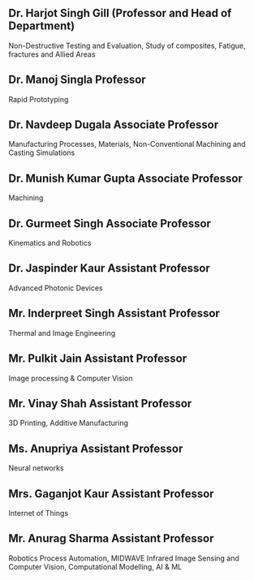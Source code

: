 ## Dr. Harjot Singh Gill	(Professor and Head of Department)	

Non-Destructive Testing and Evaluation, Study of composites, Fatigue, fractures and Allied Areas

## Dr. Manoj Singla	Professor	

Rapid Prototyping

## Dr. Navdeep Dugala	Associate Professor	

Manufacturing Processes, Materials, Non-Conventional Machining and Casting 
Simulations

## Dr. Munish Kumar Gupta	Associate Professor	

Machining

## Dr. Gurmeet Singh	Associate Professor	

Kinematics and Robotics

## Dr. Jaspinder Kaur	Assistant Professor	

Advanced Photonic Devices

## Mr. Inderpreet Singh	Assistant Professor	

Thermal and Image Engineering

## Mr. Pulkit Jain	Assistant Professor	

Image processing & Computer Vision

## Mr. Vinay Shah	Assistant Professor	

3D Printing, Additive Manufacturing 

## Ms. Anupriya	Assistant Professor	

Neural networks

## Mrs. Gaganjot Kaur	Assistant Professor	

Internet of Things

## Mr. Anurag Sharma	Assistant Professor	

Robotics Process Automation, MIDWAVE Infrared Image Sensing and Computer Vision, Computational Modelling, AI & ML
